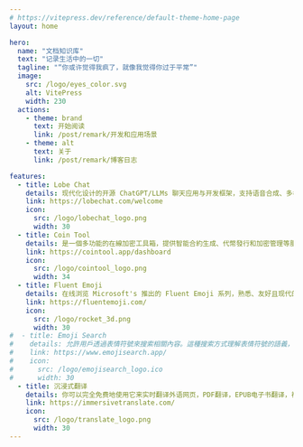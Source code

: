 ```yaml
---
# https://vitepress.dev/reference/default-theme-home-page
layout: home

hero:
  name: "文档知识库"
  text: "记录生活中的一切"
  tagline: "“你或许觉得我疯了，就像我觉得你过于平常”"
  image:
    src: /logo/eyes_color.svg
    alt: VitePress
    width: 230
  actions:
    - theme: brand
      text: 开始阅读
      link: /post/remark/开发和应用场景
    - theme: alt
      text: 关于
      link: /post/remark/博客日志

features:
  - title: Lobe Chat
    details: 现代化设计的开源 ChatGPT/LLMs 聊天应用与开发框架，支持语音合成、多模态、可扩展的（function call）插件系统，一键免费拥有你自己的 ChatGPT 应用
    link: https://lobechat.com/welcome
    icon:
      src: /logo/lobechat_logo.png
      width: 30
  - title: Coin Tool
    details: 是一個多功能的在線加密工具箱，提供智能合約生成、代幣發行和加密管理等服務，旨在簡化和安全地處理加密貨幣操作。
    link: https://cointool.app/dashboard
    icon: 
      src: /logo/cointool_logo.png
      width: 34
  - title: Fluent Emoji
    details: 在线浏览 Microsoft's 推出的 Fluent Emoji 系列，熟悉、友好且现代的表情符号目录。
    link: https://fluentemoji.com/
    icon:
      src: /logo/rocket_3d.png
      width: 30
#  - title: Emoji Search
#    details: 允許用戶透過表情符號來搜索相關內容。這種搜索方式理解表情符號的語義，幫助快速且直觀地找到與特定表情相關的信息或資源。
#    link: https://www.emojisearch.app/
#    icon:
#      src: /logo/emojisearch_logo.ico
#      width: 30
  - title: 沉浸式翻译
    details: 你可以完全免费地使用它来实时翻译外语网页，PDF翻译，EPUB电子书翻译，视频双语字幕翻译等。还可以自由选择调用OpenAI (ChatGPT)、DeepL、Gemini等人工智能引擎来翻译上述内容。
    link: https://immersivetranslate.com/
    icon:
      src: /logo/translate_logo.png
      width: 30
---
```


